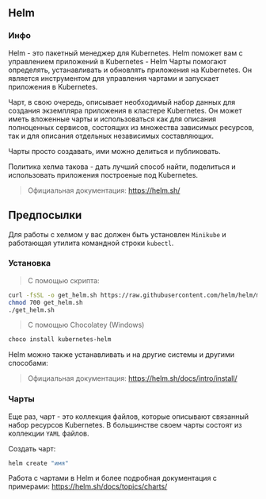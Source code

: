 ## Helm

### Инфо

Helm - это пакетный менеджер для Kubernetes.
Helm поможет вам с управлением приложений в Kubernetes - Helm Чарты помогают определять, устанавливать и обновлять приложения на Kubernetes.
Он является инструментом для управления чартами и запускает приложения в Kubernetes.

Чарт, в свою очередь, описывает необходимый набор данных для создания экземпляра приложения в кластере Kubernetes. Он может иметь вложенные чарты и использоваться
как для описания полноценных сервисов, состоящих из множества зависимых ресурсов, так и для описания отдельных независимых составляющих.

Чарты просто создавать, ими можно делиться и публиковать.

Политика хелма такова - дать лучший способ найти, поделиться и использовать приложения построеные под Kubernetes.

> Официальная документация: https://helm.sh/

## Предпосылки

Для работы с хелмом у вас должен быть установлен `Minikube` и работающая утилита командной строки `kubectl`.

### Установка
> С помощью скрипта:

```bash
curl -fsSL -o get_helm.sh https://raw.githubusercontent.com/helm/helm/master/scripts/get-helm-3
chmod 700 get_helm.sh
./get_helm.sh
```

> С помощью Chocolatey (Windows)

```bash
choco install kubernetes-helm
```

Helm можно также устанавливать и на другие системы и другими способами:

> Официальная документация: https://helm.sh/docs/intro/install/

### Чарты

Еще раз, чарт - это коллекция файлов, которые описывают связанный набор ресурсов Kubernetes.
В большинстве своем чарты состоят из коллекции `YAML` файлов.

Создать чарт:

```bash
helm create "имя"
```

Работа с чартами в Helm и более подробная документация с примерами: https://helm.sh/docs/topics/charts/

